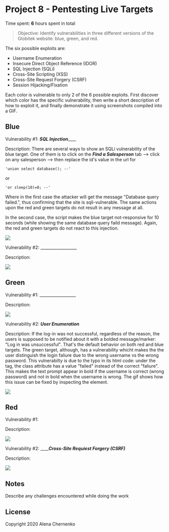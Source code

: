 # Project 8 - Pentesting Live Targets

Time spent: **6** hours spent in total

> Objective: Identify vulnerabilities in three different versions of the Globitek website: blue, green, and red.

The six possible exploits are:

* Username Enumeration
* Insecure Direct Object Reference (IDOR)
* SQL Injection (SQLi)
* Cross-Site Scripting (XSS)
* Cross-Site Request Forgery (CSRF)
* Session Hijacking/Fixation

Each color is vulnerable to only 2 of the 6 possible exploits. First discover which color has the specific vulnerability, then write a short description of how to exploit it, and finally demonstrate it using screenshots compiled into a GIF.

## Blue

Vulnerability #1: _______SQL Injection___________

Description: There are several ways to show an SQLi vulnerability of the blue target. One of them is to click on the ___Find a Salesperson___ tab --> click on any salesperson --> then replace the id's value in the url for 

    'union select database(); --'    
or
    
    'or sleep(10)=0; --'
    
Where in the first case the attacker will get the message "Database query failed.", thus confirming that the site is sqli-vulnerable. The same actions upon the red and green targets do not result in any message at all. 

In the second case, the script makes the blue target not-responsive for 10 seconds (while showing the same database query faild message). Again, the red and green targets do not react to this injection.

<img src="blue-vuln1.gif">

Vulnerability #2: __________________

Description: 

<img src="blue-vuln2.gif">

## Green

Vulnerability #1: __________________

Description: 

<img src="green-vuln1.gif">

Vulnerability #2: ___User Enumeration___

Description: If the log-in was not successful, regardless of the reason, the users is supposed to be notified about it with a bolded message/marker: "Log in was unsuccessful". That's the default behavior on both red and blue targets. The green target, although, has a vulnerability whicht makes the the user distinguish the login faliure due to the wrong username vs the wrong password. This vulnerabilty is due to the typo in its html code: under the <span> tag, the class attribute has a value "failed" instead of the correct "faliure". This makes the text prompt appear in bold if the username is correct (wrong password) and not in bold when the username is wrong. The gif shows how this issue can be fixed by inspecting the element.

<img src="green-vuln2.gif">


## Red

Vulnerability #1: 

Description: 

<img src="red-vuln1.gif">

Vulnerability #2: ___________Cross-Site Requiest Forgery (CSRF)_______

Description: 

<img src="red-vuln2.gif">


## Notes

Describe any challenges encountered while doing the work


## License

Copyright 2020 Alena Chernenko


